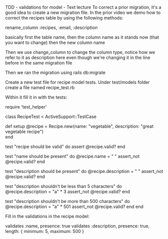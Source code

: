 TDD - validations for model - Text lecture
To correct a prior migration, it's a good idea to create a new migration file. In the prior video we demo how to correct the recipes table by using the following methods:

rename_column :recipes, :email, :description

basically first the table name, then the column name as it stands now (that you want to change) then the new column name

Then we use change_column to change the column type, notice how we refer to it as description here even though we're changing it in the line before in the same migration file

Then we ran the migration using rails db:migrate

Create a new test file for recipe model tests. Under test/models folder create a file named recipe_test.rb

Within it fill it in with the tests:

require 'test_helper'

class RecipeTest < ActiveSupport::TestCase
  
  def setup
    @recipe = Recipe.new(name: "vegetable", description: "great vegetable recipe")  
  end
  
  test "recipe should be valid" do
    assert @recipe.valid?
  end  
  
  test "name should be present" do
    @recipe.name = " "
    assert_not @recipe.valid?
  end
  
  test "description should be present" do
    @recipe.description = " "
    assert_not @recipe.valid?
  end
  
  test "description shouldn't be less than 5 characters" do
    @recipe.description = "a" * 3
    assert_not @recipe.valid?
  end
  
  test "description shouldn't be more than 500 characters" do
    @recipe.description = "a" * 501
    assert_not @recipe.valid?
  end
end

Fill in the validations in the recipe model:

validates :name, presence: true
validates :description, presence: true, length: { minimum: 5, maximum: 500 }